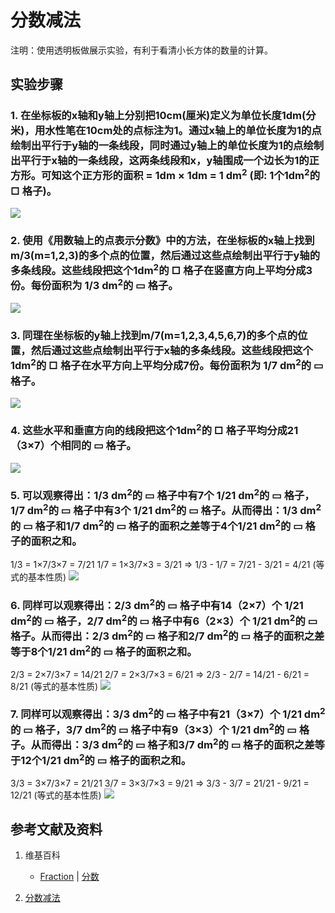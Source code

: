 # 分数减法

注明：使用透明板做展示实验，有利于看清小长方体的数量的计算。

## 实验步骤

### 1. 在坐标板的x轴和y轴上分别把10cm(厘米)定义为单位长度1dm(分米)，用水性笔在10cm处的点标注为1。通过x轴上的单位长度为1的点绘制出平行于y轴的一条线段，同时通过y轴上的单位长度为1的点绘制出平行于x轴的一条线段，这两条线段和x，y轴围成一个边长为1的正方形。可知这个正方形的面积 = 1dm × 1dm = 1 dm<sup>2</sup> (即: 1个1dm<sup>2</sup>的 □ 格子)。
![](/images/数系/可比数和不可比数/分数减法/1a1.jpg)

### 2. 使用《用数轴上的点表示分数》中的方法，在坐标板的x轴上找到m/3(m=1,2,3)的多个点的位置，然后通过这些点绘制出平行于y轴的多条线段。这些线段把这个1dm<sup>2</sup>的 □ 格子在竖直方向上平均分成3份。每份面积为 1/3 dm<sup>2</sup>的 ▭ 格子。
![](/images/数系/可比数和不可比数/分数减法/2a1.jpg)

### 3. 同理在坐标板的y轴上找到m/7(m=1,2,3,4,5,6,7)的多个点的位置，然后通过这些点绘制出平行于x轴的多条线段。这些线段把这个1dm<sup>2</sup>的 □ 格子在水平方向上平均分成7份。每份面积为 1/7 dm<sup>2</sup>的 ▭ 格子。
![](/images/数系/可比数和不可比数/分数减法/3a1.jpg)

### 4. 这些水平和垂直方向的线段把这个1dm<sup>2</sup>的 □ 格子平均分成21（3×7）个相同的 ▭ 格子。
![](/images/数系/可比数和不可比数/分数减法/4a1.jpg)

### 5. 可以观察得出：1/3 dm<sup>2</sup>的 ▭ 格子中有7个 1/21 dm<sup>2</sup>的 ▭ 格子，1/7 dm<sup>2</sup>的 ▭ 格子中有3个 1/21 dm<sup>2</sup>的 ▭ 格子。从而得出：1/3 dm<sup>2</sup>的 ▭ 格子和1/7 dm<sup>2</sup>的 ▭ 格子的面积之差等于4个1/21 dm<sup>2</sup>的 ▭ 格子的面积之和。

   1/3 = 1×7/3×7 = 7/21
   1/7 = 1×3/7×3 = 3/21
=> 1/3 - 1/7 = 7/21 - 3/21 = 4/21  (等式的基本性质)
![](/images/数系/可比数和不可比数/分数减法/5a1.jpg)

### 6. 同样可以观察得出：2/3 dm<sup>2</sup>的 ▭ 格子中有14（2×7）个 1/21 dm<sup>2</sup>的 ▭ 格子，2/7 dm<sup>2</sup>的 ▭ 格子中有6（2×3）个 1/21 dm<sup>2</sup>的 ▭ 格子。从而得出：2/3 dm<sup>2</sup>的 ▭ 格子和2/7 dm<sup>2</sup>的 ▭ 格子的面积之差等于8个1/21 dm<sup>2</sup>的 ▭ 格子的面积之和。

   2/3 = 2×7/3×7 = 14/21
   2/7 = 2×3/7×3 = 6/21
=> 2/3 - 2/7 = 14/21 - 6/21 = 8/21  (等式的基本性质)
![](/images/数系/可比数和不可比数/分数减法/6a1.jpg)

### 7. 同样可以观察得出：3/3 dm<sup>2</sup>的 ▭ 格子中有21（3×7）个 1/21 dm<sup>2</sup>的 ▭ 格子，3/7 dm<sup>2</sup>的 ▭ 格子中有9（3×3）个 1/21 dm<sup>2</sup>的 ▭ 格子。从而得出：3/3 dm<sup>2</sup>的 ▭ 格子和3/7 dm<sup>2</sup>的 ▭ 格子的面积之差等于12个1/21 dm<sup>2</sup>的 ▭ 格子的面积之和。

   3/3 = 3×7/3×7 = 21/21
   3/7 = 3×3/7×3 = 9/21
=> 3/3 - 3/7 = 21/21 - 9/21 = 12/21  (等式的基本性质)
![](/images/数系/可比数和不可比数/分数减法/7a1.jpg)

## 参考文献及资料

1. 维基百科
	- [Fraction](https://en.wikipedia.org/wiki/Fraction) | [分数](https://zh.wikipedia.org/wiki/%E5%88%86%E6%95%B8) 

2. [分数减法](https://baike.baidu.com/item/%E5%88%86%E6%95%B0%E5%87%8F%E6%B3%95/22761463?fr=aladdin) 

